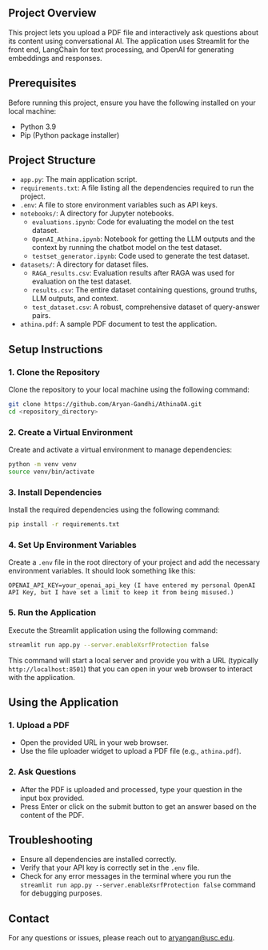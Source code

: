 ## Project Overview
This project lets you upload a PDF file and interactively ask questions about its content using conversational AI. The application uses Streamlit for the front end, LangChain for text processing, and OpenAI for generating embeddings and responses.

## Prerequisites
Before running this project, ensure you have the following installed on your local machine:
- Python 3.9
- Pip (Python package installer)

## Project Structure
- `app.py`: The main application script.
- `requirements.txt`: A file listing all the dependencies required to run the project.
- `.env`: A file to store environment variables such as API keys.
- `notebooks/`: A directory for Jupyter notebooks.
  - `evaluations.ipynb`: Code for evaluating the model on the test dataset.
  - `OpenAI_Athina.ipynb`: Notebook for getting the LLM outputs and the context by running the chatbot model on the test dataset.
  - `testset_generator.ipynb`: Code used to generate the test dataset.
- `datasets/`: A directory for dataset files.
  - `RAGA_results.csv`: Evaluation results after RAGA was used for evaluation on the test dataset.
  - `results.csv`: The entire dataset containing questions, ground truths, LLM outputs, and context.
  - `test_dataset.csv`: A robust, comprehensive dataset of query-answer pairs.
- `athina.pdf`: A sample PDF document to test the application.

## Setup Instructions

### 1. Clone the Repository
Clone the repository to your local machine using the following command:
```sh
git clone https://github.com/Aryan-Gandhi/AthinaOA.git
cd <repository_directory>
```

### 2. Create a Virtual Environment
Create and activate a virtual environment to manage dependencies:
```sh
python -m venv venv
source venv/bin/activate 
```

### 3. Install Dependencies
Install the required dependencies using the following command:
```sh
pip install -r requirements.txt
```

### 4. Set Up Environment Variables
Create a `.env` file in the root directory of your project and add the necessary environment variables. It should look something like this:
```
OPENAI_API_KEY=your_openai_api_key (I have entered my personal OpenAI API Key, but I have set a limit to keep it from being misused.)
```

### 5. Run the Application
Execute the Streamlit application using the following command:
```sh
streamlit run app.py --server.enableXsrfProtection false
```

This command will start a local server and provide you with a URL (typically `http://localhost:8501`) that you can open in your web browser to interact with the application.

## Using the Application

### 1. Upload a PDF
- Open the provided URL in your web browser.
- Use the file uploader widget to upload a PDF file (e.g., `athina.pdf`).

### 2. Ask Questions
- After the PDF is uploaded and processed, type your question in the input box provided.
- Press Enter or click on the submit button to get an answer based on the content of the PDF.


## Troubleshooting
- Ensure all dependencies are installed correctly.
- Verify that your API key is correctly set in the `.env` file.
- Check for any error messages in the terminal where you run the `streamlit run app.py --server.enableXsrfProtection false` command for debugging purposes.

## Contact
For any questions or issues, please reach out to aryangan@usc.edu.

